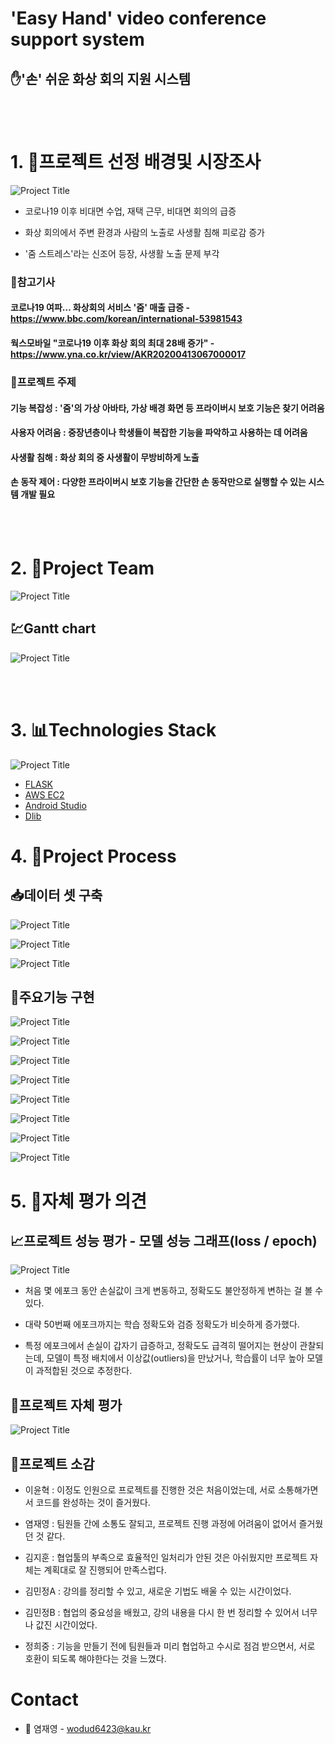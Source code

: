 # 'Easy Hand' video conference support system

## ✋'손' 쉬운 화상 회의 지원 시스템

<br>

</br>

# 1. 🧭프로젝트 선정 배경및 시장조사

![Project Title](img/선정이유사진01.png)

- 코로나19 이후 비대면 수업, 재택 근무, 비대면 회의의 급증

- 화상 회의에서 주변 환경과 사람의 노출로 사생활 침해 피로감 증가

- '줌 스트레스'라는 신조어 등장, 사생활 노출 문제 부각


### 📰참고기사

#### 코로나19 여파… 화상회의 서비스 '줌' 매출 급증 - https://www.bbc.com/korean/international-53981543

#### 웍스모바일 "코로나19 이후 화상 회의 최대 28배 증가" - https://www.yna.co.kr/view/AKR20200413067000017


### 🏴프로젝트 주제

#### 기능 복잡성 : '줌'의 가상 아바타, 가상 배경 화면 등 프라이버시 보호 기능은 찾기 어려움

#### 사용자 어려움 : 중장년층이나 학생들이 복잡한 기능을 파악하고 사용하는 데 어려움

#### 사생활 침해 : 화상 회의 중 사생활이 무방비하게 노출

#### 손 동작 제어 : 다양한 프라이버시 보호 기능을 간단한 손 동작만으로 실행할 수 있는 시스템 개발 필요

<br>

</br>

# 2. 🌝Project Team

![Project Title](img/팀역활01.png)

## 💹Gantt chart

![Project Title](img/일정간트차트01.png)

<br>

</br>

# 3. 📊Technologies Stack

![Project Title](img/기술스택01.png)

- [FLASK](https://flask.palletsprojects.com/en/3.0.x/)
- [AWS EC2](https://aws.amazon.com/ko/pm/ec2/?gclid=Cj0KCQjw2ou2BhCCARIsANAwM2Fvl1JEgLF-nt9pi6LoAAjTDbIZtSxlKan5_r2ELY6JUkk748ac8A0aAvxpEALw_wcB&trk=4c74fd91-5632-4f18-ac76-a6c66c92e185&sc_channel=ps&ef_id=Cj0KCQjw2ou2BhCCARIsANAwM2Fvl1JEgLF-nt9pi6LoAAjTDbIZtSxlKan5_r2ELY6JUkk748ac8A0aAvxpEALw_wcB:G:s&s_kwcid=AL!4422!3!477203497843!e!!g!!aws%20ec2!11549843702!111422708806) 
- [Android Studio](https://developer.android.com/studio?gad_source=1&gclid=Cj0KCQjw2ou2BhCCARIsANAwM2ElJwpX8AmXHdmDqeFXJeiNQMz6gyhSunPf7V0LzFr2tV11ZdIBClkaArGyEALw_wcB&gclsrc=aw.ds&hl=ko) 
- [Dlib](https://dlib.net/)

# 4. 📐Project Process

## 📥데이터 셋 구축 
![Project Title](img/데이터셋구축00.png)

![Project Title](img/데이터셋구축01.png)

![Project Title](img/데이터셋구축02.png)

## 👋주요기능 구현

![Project Title](img/주요기능01.png)

![Project Title](img/주요기능02.png)

![Project Title](img/주요기능03.png)

![Project Title](img/주요기능04.png)

![Project Title](img/주요기능05.png)

![Project Title](img/주요기능06.png)

![Project Title](img/주요기능07.png)

![Project Title](img/주요기능08.png)

# 5. 👧자체 평가 의견

## 📈프로젝트 성능 평가 - 모델 성능 그래프(loss / epoch)
![Project Title](img/프로젝트성능평가.png)

- 처음 몇 에포크 동안 손실값이 크게 변동하고, 정확도도 불안정하게 변하는 걸 볼 수 있다.

- 대략 50번째 에포크까지는 학습 정확도와 검증 정확도가 비슷하게 증가했다.

- 특정 에포크에서 손실이 갑자기 급증하고, 정확도도 급격히 떨어지는 현상이 관찰되는데, 모델이 특정 배치에서 이상값(outliers)을 만났거나, 학습률이 너무 높아 모델이 과적합된 것으로 추정한다.

## 📑프로젝트 자체 평가
![Project Title](img/프로젝트자체평가.png)

## 🎇프로젝트 소감

- 이윤혁 : 이정도 인원으로 프로젝트를 진행한 것은 처음이었는데, 서로 소통해가면서 코드를 완성하는 것이 즐거웠다.
  
- 염재영 : 팀원들 간에 소통도 잘되고, 프로젝트 진행 과정에 어려움이 없어서 즐거웠던 것 같다.
  
- 김지훈 : 협업툴의 부족으로 효율적인 일처리가 안된 것은 아쉬웠지만 프로젝트 자체는 계획대로 잘 진행되어 만족스럽다.
  
- 김민정A : 강의를 정리할 수 있고, 새로운 기법도 배울 수 있는 시간이었다.

- 김민정B : 협업의 중요성을 배웠고, 강의 내용을 다시 한 번 정리할 수 있어서 너무나 값진 시간이었다.
  
- 정희중 : 기능을 만들기 전에 팀원들과 미리 협업하고 수시로 점검 받으면서, 서로 호환이 되도록 해야한다는 것을 느꼈다.


# Contact
- 📧 염재영 -  wodud6423@kau.kr


